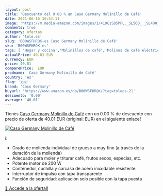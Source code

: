 ```yaml
---
layout: post
title: 'Descuento del 0.00 % en Caso Germany Molinillo de Café'
date: 2021-06-16 10:54:11
image: 'https://m.media-amazon.com/images/I/419GzSB5PFL._SL500_._SL400_.jpg'
comments: true
category: ofertas
author: 'tole.es'
slug: 'B00WSFHRQK-es Caso Germany Molinillo de Café'
sku: 'B00WSFHRQK-es'
tags: [ 'Hogar y cocina','Molinillos de café','Molinos de café eléctricos con cuchilla','Utensilios para café y té','café','caso germany', ]
actualPrice: 40.01 EUR
currency: EUR
price: 40.01
comparePrice:  EUR
prodname: 'Caso Germany Molinillo de Café'
country: 'es'
flag: '🇪🇸'
brand: 'Caso Germany'
buyurl: 'https://www.amazon.es/dp/B00WSFHRQK/?tag=tolees-21'
descuento: '0.00'
average: '40.01'
---
```


Tienes [Caso Germany Molinillo de Café](https://www.amazon.es/dp/B00WSFHRQK/?tag=tolees-21) con un 0.00 % de descuento con precio de oferta de 40.01 EUR (original:  EUR) en el siguiente enlace!

[![Caso Germany Molinillo de Café](https://m.media-amazon.com/images/I/419GzSB5PFL._SL500_._SL400_.jpg)](https://www.amazon.es/dp/B00WSFHRQK/?tag=tolees-21)

ℹ️:

- Grado de molienda individual de grueso a muy fino (a través de la duración de la molienda)
- Adecuado para moler y triturar café, frutos secos, especias, etc.
- Potente motor de 200 W
- Contenedor, cuchilla y carcasa de acero inoxidable resistente
- Interruptor de impulso con tapa transparente
- Función de seguridad: aplicación solo posible con la tapa puesta

[🛒 Accede a la oferta!!](https://www.amazon.es/dp/B00WSFHRQK/?tag=tolees-21)
